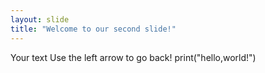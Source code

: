 ```yaml
---
layout: slide
title: "Welcome to our second slide!"
---
```

Your text
Use the left arrow to go back!
print("hello,world!")
